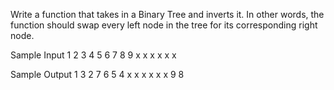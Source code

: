 Write a function that takes in a Binary Tree and inverts it.
In other words, the function should swap every left node in the tree for its corresponding right node.

Sample Input
1
2 3
4 5 6 7
8 9 x x x x x x

Sample Output
1
3 2
7 6 5 4
x x x x x x 9 8
